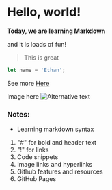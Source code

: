 # Hello, world!

**Today, we are learning Markdown**

and it is loads of fun!

>This is great

```js
let name = 'Ethan';
```

See more [Here](https://www.codefellows.com)

Image here 
![Alternative text](https://placeholder.it)


### Notes:

* Learning markdown syntax
1. "#" for bold and header text
2. "!" for links
3. Code snippets
4. Image links and hyperlinks
5. Github features and resources
6. GitHub Pages

